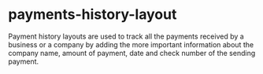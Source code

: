 # payments-history-layout
Payment history layouts are used to track all the payments received by a business or a company by adding the more important information about the company name, amount of payment, date and check number of the sending payment. 
